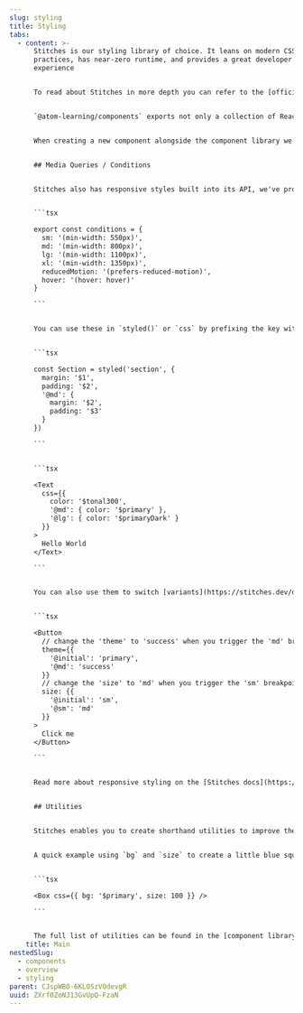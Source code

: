 ```yaml
---
slug: styling
title: Styling
tabs:
  - content: >-
      Stitches is our styling library of choice. It leans on modern CSS best
      practices, has near-zero runtime, and provides a great developer
      experience


      To read about Stitches in more depth you can refer to the [official documentation](https://stitches.dev/), the information provided here is mainly focused on the choices we made to configure Stitches for the component library.


      `@atom-learning/components` exports not only a collection of React components built with Stitches but also the full Stitches library to allow full use of `styled()` and other related methods. This enables you to write more complex components with variants, typed tokens, descendant selectors, keyframe animations and more, some of which are unavailable when using `css`.


      When creating a new component alongside the component library we strongly recommend that you utilise the `styled()` function to maintain a consistent component API. This will automatically provide `as` and `css` to the user without any extra configuration, in a way that `<Box />` or another generic layout component wouldn’t.


      ## Media Queries / Conditions


      Stitches also has responsive styles built into its API, we've provided an initial set of mobile-first breakpoints alongside feature queries like `prefers-reduced-motion`.


      ```tsx

      export const conditions = {
        sm: '(min-width: 550px)',
        md: '(min-width: 800px)',
        lg: '(min-width: 1100px)',
        xl: '(min-width: 1350px)',
        reducedMotion: '(prefers-reduced-motion)',
        hover: '(hover: hover)'
      }

      ```


      You can use these in `styled()` or `css` by prefixing the key with `@`, e.g. `@reducedMotion` or `@xl`


      ```tsx

      const Section = styled('section', {
        margin: '$1',
        padding: '$2',
        '@md': {
          margin: '$2',
          padding: '$3'
        }
      })

      ```


      ```tsx

      <Text
        css={{
          color: '$tonal300',
          '@md': { color: '$primary' },
          '@lg': { color: '$primaryDark' }
        }}
      >
        Hello World
      </Text>

      ```


      You can also use them to switch [variants](https://stitches.dev/docs/variants)


      ```tsx

      <Button
        // change the 'theme' to 'success' when you trigger the 'md' breakpoint
        theme={{
          '@initial': 'primary',
          '@md': 'success'
        }}
        // change the 'size' to 'md' when you trigger the 'sm' breakpoint
        size: {{
          '@initial': 'sm',
          '@sm': 'md'
        }}
      >
        Click me
      </Button>

      ```


      Read more about responsive styling on the [Stitches docs](https://stitches.dev/docs/responsive-styles)


      ## Utilities


      Stitches enables you to create shorthand utilities to improve the CSS authoring experience within `styled()` or `css`. We have provided an initial set of utilities that should be a useful starting point when composing components with a need to provide contextual layout or styles.


      A quick example using `bg` and `size` to create a little blue square.


      ```tsx

      <Box css={{ bg: '$primary', size: 100 }} />

      ```


      The full list of utilities can be found in the [component library source](https://github.com/Atom-Learning/components/blob/main/src/stitches.ts)
    title: Main
nestedSlug:
  - components
  - overview
  - styling
parent: CJspWBO-6KLOSzVOdevgR
uuid: ZXrf0ZoNJ13GvUpQ-FzaN
---
```

